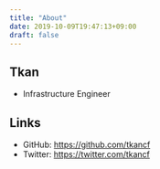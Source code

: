 ```yaml
---
title: "About"
date: 2019-10-09T19:47:13+09:00
draft: false
---
```


## Tkan

- Infrastructure Engineer

## Links

- GitHub: https://github.com/tkancf
- Twitter: https://twitter.com/tkancf
